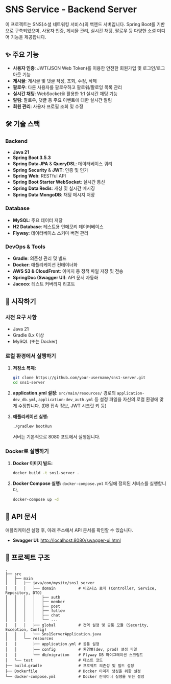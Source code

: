 # SNS Service - Backend Server

이 프로젝트는 SNS(소셜 네트워킹 서비스)의 백엔드 서버입니다. Spring Boot를 기반으로 구축되었으며, 사용자 인증, 게시물 관리, 실시간 채팅, 팔로우 등 다양한 소셜 미디어 기능을 제공합니다.

## ✨ 주요 기능

- **사용자 인증**: JWT(JSON Web Token)를 이용한 안전한 회원가입 및 로그인/로그아웃 기능
- **게시물**: 게시글 및 댓글 작성, 조회, 수정, 삭제
- **팔로우**: 다른 사용자를 팔로우하고 팔로워/팔로잉 목록 관리
- **실시간 채팅**: WebSocket을 활용한 1:1 실시간 채팅 기능
- **알림**: 팔로우, 댓글 등 주요 이벤트에 대한 실시간 알림
- **회원 관리**: 사용자 프로필 조회 및 수정

## 🛠️ 기술 스택

### Backend
- **Java 21**
- **Spring Boot 3.5.3**
- **Spring Data JPA** & **QueryDSL**: 데이터베이스 쿼리
- **Spring Security** & **JWT**: 인증 및 인가
- **Spring Web**: RESTful API
- **Spring Boot Starter WebSocket**: 실시간 통신
- **Spring Data Redis**: 캐싱 및 실시간 메시징
- **Spring Data MongoDB**: 채팅 메시지 저장

### Database
- **MySQL**: 주요 데이터 저장
- **H2 Database**: 테스트용 인메모리 데이터베이스
- **Flyway**: 데이터베이스 스키마 버전 관리

### DevOps & Tools
- **Gradle**: 의존성 관리 및 빌드
- **Docker**: 애플리케이션 컨테이너화
- **AWS S3 & CloudFront**: 이미지 등 정적 파일 저장 및 전송
- **SpringDoc (Swagger UI)**: API 문서 자동화
- **Jacoco**: 테스트 커버리지 리포트

## 🚀 시작하기

### 사전 요구 사항

- Java 21
- Gradle 8.x 이상
- MySQL (또는 Docker)

### 로컬 환경에서 실행하기

1. **저장소 복제:**
   ```bash
   git clone https://github.com/your-username/sns1-server.git
   cd sns1-server
   ```

2. **application.yml 설정:**
   `src/main/resources/` 경로의 `application-dev_db.yml`, `application-dev_auth.yml` 등 설정 파일을 자신의 로컬 환경에 맞게 수정합니다. (DB 접속 정보, JWT 시크릿 키 등)

3. **애플리케이션 실행:**
   ```bash
   ./gradlew bootRun
   ```
   서버는 기본적으로 8080 포트에서 실행됩니다.

### Docker로 실행하기

1. **Docker 이미지 빌드:**
   ```bash
   docker build -t sns1-server .
   ```

2. **Docker Compose 실행:**
   `docker-compose.yml` 파일에 정의된 서비스를 실행합니다.
   ```bash
   docker-compose up -d
   ```

## 📖 API 문서

애플리케이션 실행 후, 아래 주소에서 API 문서를 확인할 수 있습니다.
- **Swagger UI**: [http://localhost:8080/swagger-ui.html](http://localhost:8080/swagger-ui.html)

## 📁 프로젝트 구조

```
.
├── src
│   ├── main
│   │   ├── java/com/mysite/sns1_server
│   │   │   ├── domain          # 비즈니스 로직 (Controller, Service, Repository, DTO)
│   │   │   │   ├── auth
│   │   │   │   ├── member
│   │   │   │   ├── post
│   │   │   │   ├── follow
│   │   │   │   ├── chat
│   │   │   │   └── ...
│   │   │   ├── global          # 전역 설정 및 공통 모듈 (Security, Exception, Config)
│   │   │   └── Sns1ServerApplication.java
│   │   └── resources
│   │       ├── application.yml # 공통 설정
│   │       ├── config          # 환경별(dev, prod) 설정 파일
│   │       └── db/migration    # Flyway DB 마이그레이션 스크립트
│   └── test                    # 테스트 코드
├── build.gradle                # 프로젝트 의존성 및 빌드 설정
├── Dockerfile                  # Docker 이미지 생성을 위한 설정
└── docker-compose.yml          # Docker 컨테이너 실행을 위한 설정
```